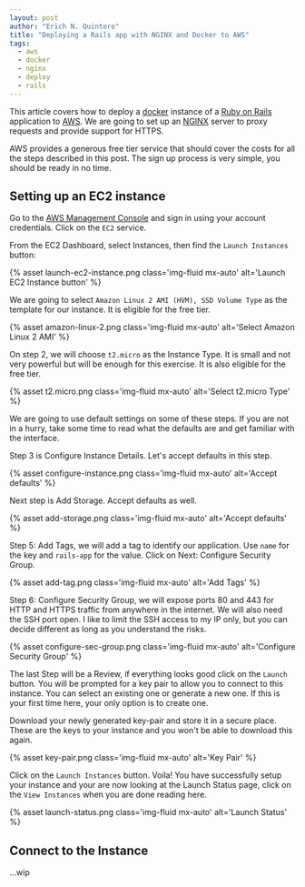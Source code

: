 ```yaml
---
layout: post
author: "Erich N. Quintero"
title: "Deploying a Rails app with NGINX and Docker to AWS"
tags:
  - aws
  - docker
  - nginx 
  - deploy
  - rails
---
```


This article covers how to deploy a [docker](https://www.docker.com/) 
instance of a [Ruby on Rails](https://rubyonrails.org/) application to 
[AWS](https://aws.amazon.com/). We are going to set up an [NGINX](https://nginx.org/) 
server to proxy requests and provide support for HTTPS.

AWS provides a generous free tier service that should cover the costs for all
the steps described in this post. The sign up process is very simple, you should
be ready in no time.

## Setting up an EC2 instance

Go to the [AWS Management Console](https://aws.amazon.com/console/) and sign in
using your account credentials. Click on the `EC2` service.

From the EC2 Dashboard, select Instances, then find the `Launch Instances`
button:

{% asset launch-ec2-instance.png class='img-fluid mx-auto' 
alt='Launch EC2 Instance button' %}

We are going to select `Amazon Linux 2 AMI (HVM), SSD Volume Type` as the 
template for our instance. It is eligible for the free tier.

{% asset amazon-linux-2.png class='img-fluid mx-auto' 
alt='Select Amazon Linux 2 AMI' %}

On step 2, we will choose `t2.micro` as the Instance Type. It is small and not
very powerful but will be enough for this exercise. It is also eligible for the
free tier.

{% asset t2.micro.png class='img-fluid mx-auto' alt='Select t2.micro Type' %}

We are going to use default settings on some of these steps. If you are not in 
a hurry, take some time to read what the defaults are and get familiar with 
the interface.

Step 3 is Configure Instance Details. Let's accept defaults in this step.

{% asset configure-instance.png class='img-fluid mx-auto' alt='Accept defaults' %}

Next step is Add Storage. Accept defaults as well.

{% asset add-storage.png class='img-fluid mx-auto' alt='Accept defaults' %}

Step 5: Add Tags, we will add a tag to identify our application. Use `name` for
the key and `rails-app` for the value. Click on Next: Configure Security Group.

{% asset add-tag.png class='img-fluid mx-auto' alt='Add Tags' %}

Step 6: Configure Security Group, we will expose ports 80 and 443 for HTTP and
HTTPS traffic from anywhere in the internet. We will also need the SSH port
open. I like to limit the SSH access to my IP only, but you can decide different
as long as you understand the risks. 

{% asset configure-sec-group.png class='img-fluid mx-auto' 
alt='Configure Security Group' %}

The last Step will be a Review, if everything looks good click on the `Launch`
button. You will be prompted for a key pair to allow you to connect to this
instance. You can select an existing one or generate a new one. If this is your
first time here, your only option is to create one.

Download your newly generated key-pair and store it in a secure place. These are
the keys to your instance and you won't be able to download this again.

{% asset key-pair.png class='img-fluid mx-auto' alt='Key Pair' %}

Click on the `Launch Instances` button. Voila! You have successfully setup
your instance and your are now looking at the Launch Status page, click on the
`View Instances` when you are done reading here.

{% asset launch-status.png class='img-fluid mx-auto' alt='Launch Status' %}

## Connect to the Instance 

...wip
<!--stackedit_data:
eyJoaXN0b3J5IjpbLTMwMzAzNzQ0NF19
-->